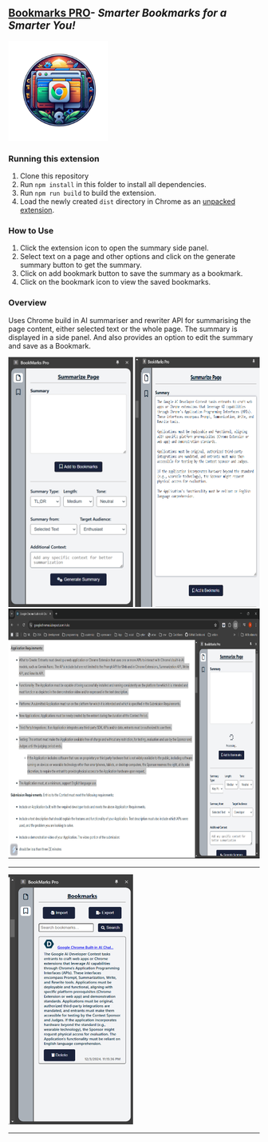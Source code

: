## <b><u>Bookmarks PRO</u></b>- <i>Smarter Bookmarks for a Smarter You!</i>

<img src="./images/bookmark-pro.png" width="200">

### Running this extension

1. Clone this repository
2. Run `npm install` in this folder to install all dependencies.
3. Run `npm run build` to build the extension.
4. Load the newly created `dist` directory in Chrome as an [unpacked extension](https://developer.chrome.com/docs/extensions/get-started/tutorial/hello-world#load-unpacked).

### How to Use
1. Click the extension icon to open the summary side panel.
2. Select text on a page and other options and click on the generate summary button to get the summary. 
3. Click on add bookmark button to save the summary as a bookmark.
4. Click on the bookmark icon to view the saved bookmarks.

### Overview

Uses Chrome build in AI summariser and  rewriter API for summarising the page content, either selected text or the whole page. The summary is displayed in a side panel. And also provides an option to edit the summary and save as a Bookmark. 

<div style="display:inline">

<img src="./test_images/test5.png" height="500px" width="250px" />
<img src="./test_images/test7.png" height="500px" width="250px"/>
<!-- <img src="./test_images/test9.png" height="500px" width="250px"/> -->
<img src="./test_images/test6.png" height="500px" width="900px"/>
<hr>
<img src="./test_images/test8.png" height="500px" width="250px"/>
<hr>
</div>
